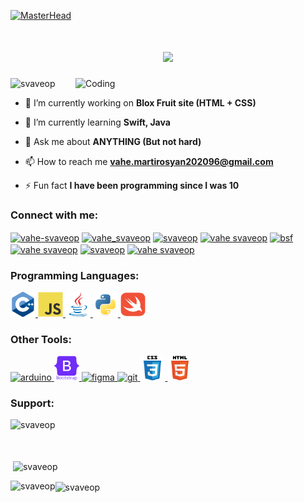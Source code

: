 [![MasterHead](https://i.pinimg.com/originals/b4/e3/71/b4e371619042d1e80918d09904e90f7d.gif)](https://rishavchanda.io)

<h1 align="center">
    <a href="https://git.io/typing-svg">
        <img src="https://readme-typing-svg.herokuapp.com?font=Righteous&size=35&center=true&vCenter=true&width=500&height=70&duration=4000&lines=Hello+World!+👋;+I+am+Vahe+Martirosyan!;" />
    </a>
</h1>

<img align="right" alt="Coding" width="400" src="https://cdn.dribbble.com/users/219482/screenshots/14676444/media/28fa0b64b0454de0d0664e364e4f95fc.gif">

<p align="left"> <img src="https://komarev.com/ghpvc/?username=svaveop&label=Profile%20views&color=0e75b6&style=flat" alt="svaveop" /> </p>



- 🔭 I’m currently working on **Blox Fruit site (HTML + CSS)**

- 🌱 I’m currently learning **Swift, Java**

- 💬 Ask me about **ANYTHING (But not hard)**

- 📫 How to reach me **vahe.martirosyan202096@gmail.com**

- ⚡ Fun fact **I have been programming since I was 10**

<h3 align="left">Connect with me:</h3>
<p align="left">
<a href="https://codepen.io/vahe-svaveop" target="blank"><img align="center" src="https://raw.githubusercontent.com/rahuldkjain/github-profile-readme-generator/master/src/images/icons/Social/codepen.svg" alt="vahe-svaveop" height="30" width="40" /></a>
    <a href="https://dev.to/vahe_svaveop" target="blank"><img align="center" src="https://raw.githubusercontent.com/rahuldkjain/github-profile-readme-generator/master/src/images/icons/Social/devto.svg" alt="vahe_svaveop" height="30" width="40" /></a>
<a href="https://twitter.com/svaveop" target="blank"><img align="center" src="https://tse3.mm.bing.net/th?id=OIP.tANdtQktBl-ZAsD9QXRQZAAAAA&pid=Api&P=0&h=220" alt="svaveop" height="35" width="35" /></a>
<a href="https://linkedin.com/in/vahe svaveop" target="blank"><img align="center" src="https://raw.githubusercontent.com/rahuldkjain/github-profile-readme-generator/master/src/images/icons/Social/linked-in-alt.svg" alt="vahe svaveop" height="30" width="40" /></a>
<a href="https://stackoverflow.com/users/bsf" target="blank"><img align="center" src="https://raw.githubusercontent.com/rahuldkjain/github-profile-readme-generator/master/src/images/icons/Social/stack-overflow.svg" alt="bsf" height="30" width="40" /></a>
<a href="https://fb.com/vahe svaveop" target="blank"><img align="center" src="https://raw.githubusercontent.com/rahuldkjain/github-profile-readme-generator/master/src/images/icons/Social/facebook.svg" alt="vahe svaveop" height="30" width="40" /></a>
<a href="https://instagram.com/svaveop" target="blank"><img align="center" src="https://raw.githubusercontent.com/rahuldkjain/github-profile-readme-generator/master/src/images/icons/Social/instagram.svg" alt="svaveop" height="30" width="40" /></a>
<a href="https://www.youtube.com/channel/UCvmuK_8A8Py7S9A3ZBf80lQ" target="blank"><img align="center" src="https://raw.githubusercontent.com/rahuldkjain/github-profile-readme-generator/master/src/images/icons/Social/youtube.svg" alt="vahe svaveop" height="30" width="40" /></a>

<h3 align="left">Programming Languages:</h3>
<p align="left">
  <a href="https://www.w3schools.com/cpp/" target="_blank" rel="noreferrer">
    <img src="https://raw.githubusercontent.com/devicons/devicon/master/icons/cplusplus/cplusplus-original.svg" alt="cplusplus" width="40" height="40"/>
  </a>
  <a href="https://developer.mozilla.org/en-US/docs/Web/JavaScript" target="_blank" rel="noreferrer">
    <img src="https://raw.githubusercontent.com/devicons/devicon/master/icons/javascript/javascript-original.svg" alt="javascript" width="40" height="40"/>
  </a>
    <a href="https://www.java.com" target="_blank" rel="noreferrer">
        <img src="https://raw.githubusercontent.com/devicons/devicon/master/icons/java/java-original.svg" alt="java" width="40" height="40"/> 
    </a>
  <a href="https://www.python.org" target="_blank" rel="noreferrer">
    <img src="https://raw.githubusercontent.com/devicons/devicon/master/icons/python/python-original.svg" alt="python" width="40" height="40"/>
  </a>
  <a href="https://developer.apple.com/swift/" target="_blank" rel="noreferrer">
    <img src="https://raw.githubusercontent.com/devicons/devicon/master/icons/swift/swift-original.svg" alt="swift" width="40" height="40"/>
  </a>
</p>

<h3 align="left">Other Tools:</h3>
<p align="left">
  <a href="https://www.arduino.cc/" target="_blank" rel="noreferrer">
    <img src="https://cdn.worldvectorlogo.com/logos/arduino-1.svg" alt="arduino" width="40" height="40"/>
  </a>
  <a href="https://getbootstrap.com" target="_blank" rel="noreferrer">
    <img src="https://raw.githubusercontent.com/devicons/devicon/master/icons/bootstrap/bootstrap-plain-wordmark.svg" alt="bootstrap" width="40" height="40"/>
  </a>
  <a href="https://www.figma.com/" target="_blank" rel="noreferrer">
    <img src="https://www.vectorlogo.zone/logos/figma/figma-icon.svg" alt="figma" width="40" height="40"/>
  </a>
  <a href="https://git-scm.com/" target="_blank" rel="noreferrer">
    <img src="https://www.vectorlogo.zone/logos/git-scm/git-scm-icon.svg" alt="git" width="40" height="40"/>
  </a>
  <a href="https://www.w3schools.com/css/" target="_blank" rel="noreferrer">
    <img src="https://raw.githubusercontent.com/devicons/devicon/master/icons/css3/css3-original-wordmark.svg" alt="css3" width="40" height="40"/>
  </a>
  <a href="https://www.w3.org/html/" target="_blank" rel="noreferrer">
    <img src="https://raw.githubusercontent.com/devicons/devicon/master/icons/html5/html5-original-wordmark.svg" alt="html5" width="40" height="40"/>
  </a>
</p>

<h3 align="left">Support:</h3>
<p><a href="https://www.buymeacoffee.com/svaveop"> <img align="left" src="https://cdn.buymeacoffee.com/buttons/v2/default-yellow.png" height="50" width="200" alt="svaveop" /></a></p><br><br><br>

<p>&nbsp;<img align="center" src="https://github-readme-stats.vercel.app/api?username=svaveop&show_icons=true&locale=en" alt="svaveop" /></p>

<p><img align="left" src="https://github-readme-stats.vercel.app/api/top-langs?username=svaveop&show_icons=true&locale=en&layout=compact" alt="svaveop" /></p>

<p><img align="center" src="https://github-readme-streak-stats.herokuapp.com/?user=svaveop&" alt="svaveop" /></p>
